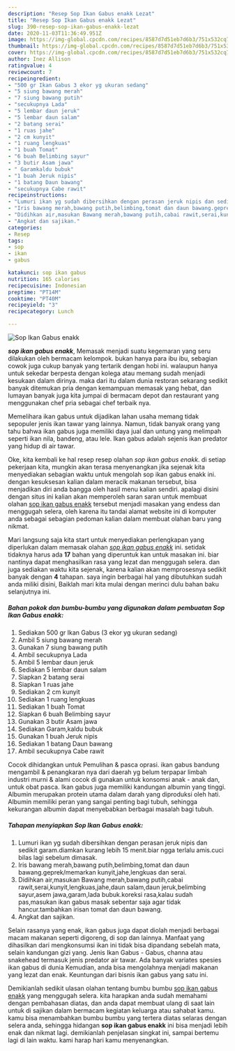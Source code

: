```yaml
---
description: "Resep Sop Ikan Gabus enakk Lezat"
title: "Resep Sop Ikan Gabus enakk Lezat"
slug: 390-resep-sop-ikan-gabus-enakk-lezat
date: 2020-11-03T11:36:49.951Z
image: https://img-global.cpcdn.com/recipes/8587d7d51eb7d6b3/751x532cq70/sop-ikan-gabus-enakk-foto-resep-utama.jpg
thumbnail: https://img-global.cpcdn.com/recipes/8587d7d51eb7d6b3/751x532cq70/sop-ikan-gabus-enakk-foto-resep-utama.jpg
cover: https://img-global.cpcdn.com/recipes/8587d7d51eb7d6b3/751x532cq70/sop-ikan-gabus-enakk-foto-resep-utama.jpg
author: Inez Allison
ratingvalue: 4
reviewcount: 7
recipeingredient:
- "500 gr Ikan Gabus 3 ekor yg ukuran sedang"
- "5 siung bawang merah"
- "7 siung bawang putih"
- "secukupnya Lada"
- "5 lembar daun jeruk"
- "5 lembar daun salam"
- "2 batang serai"
- "1 ruas jahe"
- "2 cm kunyit"
- "1 ruang lengkuas"
- "1 buah Tomat"
- "6 buah Belimbing sayur"
- "3 butir Asam jawa"
- " Garamkaldu bubuk"
- "1 buah Jeruk nipis"
- "1 batang Daun bawang"
- "secukupnya Cabe rawit"
recipeinstructions:
- "Lumuri ikan yg sudah dibersihkan dengan perasan jeruk nipis dan sedikit garam.diamkan kurang lebih 15 menit.biar ngga terlalu amis.cuci bilas lagi sebelum dimasak."
- "Iris bawang merah,bawang putih,belimbing,tomat dan daun bawang.geprek/memarkan kunyit,jahe,lengkuas dan serai."
- "Didihkan air,masukan Bawang merah,bawang putih,cabai rawit,serai,kunyit,lengkuas,jahe,daun salam,daun jeruk,belimbing sayur,asem jawa,garam,lada bubuk.koreksi rasa,kalau sudah pas,masukan ikan gabus masak sebentar saja agar tidak hancur.tambahkan irisan tomat dan daun bawang."
- "Angkat dan sajikan."
categories:
- Resep
tags:
- sop
- ikan
- gabus

katakunci: sop ikan gabus 
nutrition: 165 calories
recipecuisine: Indonesian
preptime: "PT14M"
cooktime: "PT40M"
recipeyield: "3"
recipecategory: Lunch

---
```



![Sop Ikan Gabus enakk](https://img-global.cpcdn.com/recipes/8587d7d51eb7d6b3/751x532cq70/sop-ikan-gabus-enakk-foto-resep-utama.jpg)

<b><i>sop ikan gabus enakk</i></b>, Memasak menjadi suatu kegemaran yang seru dilakukan oleh bermacam kelompok. bukan hanya para ibu ibu, sebagian cowok juga cukup banyak yang tertarik dengan hobi ini. walaupun hanya untuk sekedar berpesta dengan kolega atau memang sudah menjadi kesukaan dalam dirinya. maka dari itu dalam dunia restoran sekarang sedikit banyak ditemukan pria dengan kemampuan memasak yang hebat, dan lumayan banyak juga kita jumpai di bermacam depot dan restaurant yang menggunakan chef pria sebagai chef terbaik nya.

Memelihara ikan gabus untuk dijadikan lahan usaha memang tidak sepopuler jenis ikan tawar yang lainnya. Namun, tidak banyak orang yang tahu bahwa ikan gabus juga memiliki daya jual dan untung yang melimpah seperti ikan nila, bandeng, atau lele. Ikan gabus adalah sejenis ikan predator yang hidup di air tawar.

Oke, kita kembali ke hal resep resep olahan <i>sop ikan gabus enakk</i>. di setiap pekerjaan kita, mungkin akan terasa menyenangkan jika sejenak kita menyediakan sebagian waktu untuk mengolah sop ikan gabus enakk ini. dengan kesuksesan kalian dalam meracik makanan tersebut, bisa menjadikan diri anda bangga oleh hasil menu kalian sendiri. apalagi disini dengan situs ini kalian akan memperoleh saran saran untuk membuat olahan <u>sop ikan gabus enakk</u> tersebut menjadi masakan yang endess dan menggugah selera, oleh karena itu tandai alamat website ini di komputer anda sebagai sebagian pedoman kalian dalam membuat olahan baru yang nikmat.


Mari langsung saja kita start untuk menyediakan perlengkapan yang diperlukan dalam memasak olahan <u><i>sop ikan gabus enakk</i></u> ini. setidak tidaknya harus ada <b>17</b> bahan yang diperuntuk kan untuk masakan ini. biar nantinya dapat menghasilkan rasa yang lezat dan menggugah selera. dan juga sediakan waktu kita sejenak, karena kalian akan memprosesnya sedikit banyak dengan <b>4</b> tahapan. saya ingin berbagai hal yang dibutuhkan sudah anda miliki disini, Baiklah mari kita mulai dengan merinci dulu bahan baku selanjutnya ini.

<!--inarticleads1-->

##### Bahan pokok dan bumbu-bumbu yang digunakan dalam pembuatan Sop Ikan Gabus enakk:

1. Sediakan 500 gr Ikan Gabus (3 ekor yg ukuran sedang)
1. Ambil 5 siung bawang merah
1. Gunakan 7 siung bawang putih
1. Ambil secukupnya Lada
1. Ambil 5 lembar daun jeruk
1. Sediakan 5 lembar daun salam
1. Siapkan 2 batang serai
1. Siapkan 1 ruas jahe
1. Sediakan 2 cm kunyit
1. Sediakan 1 ruang lengkuas
1. Sediakan 1 buah Tomat
1. Siapkan 6 buah Belimbing sayur
1. Gunakan 3 butir Asam jawa
1. Sediakan  Garam,kaldu bubuk
1. Gunakan 1 buah Jeruk nipis
1. Sediakan 1 batang Daun bawang
1. Ambil secukupnya Cabe rawit


Cocok dihidangkan untuk Pemulihan &amp; pasca oprasi. ikan gabus bandung mengambil &amp; penangkaran nya dari daerah yg belum terpapar limbah industri murni &amp; alami cocok di gunakan untuk konsomsi anak - anak dan, untuk obat pasca. Ikan gabus juga memiliki kandungan albumin yang tinggi. Albumin merupakan protein utama dalam darah yang diproduksi oleh hati. Albumin memiliki peran yang sangai penting bagi tubuh, sehingga kekurangan albumin dapat menyebabkan berbagai masalah bagi tubuh. 

<!--inarticleads2-->

##### Tahapan menyiapkan Sop Ikan Gabus enakk:

1. Lumuri ikan yg sudah dibersihkan dengan perasan jeruk nipis dan sedikit garam.diamkan kurang lebih 15 menit.biar ngga terlalu amis.cuci bilas lagi sebelum dimasak.
1. Iris bawang merah,bawang putih,belimbing,tomat dan daun bawang.geprek/memarkan kunyit,jahe,lengkuas dan serai.
1. Didihkan air,masukan Bawang merah,bawang putih,cabai rawit,serai,kunyit,lengkuas,jahe,daun salam,daun jeruk,belimbing sayur,asem jawa,garam,lada bubuk.koreksi rasa,kalau sudah pas,masukan ikan gabus masak sebentar saja agar tidak hancur.tambahkan irisan tomat dan daun bawang.
1. Angkat dan sajikan.


Selain rasanya yang enak, ikan gabus juga dapat diolah menjadi berbagai macam makanan seperti digoreng, di sop dan lainnya. Manfaat yang dihasilkan dari mengkonsumsi ikan ini tidak bisa dipandang sebelah mata, selain kandungan gizi yang. Jenis Ikan Gabus - Gabus, channa atau snakehead termasuk jenis predator air tawar. Ada banyak variates spesies ikan gabus di dunia Kemudian, anda bisa mengolahnya menjadi makanan yang lezat dan enak. Keuntungan dari bisnis ikan gabus yang satu ini. 

Demikianlah sedikit ulasan olahan tentang bumbu bumbu <u>sop ikan gabus enakk</u> yang menggugah selera. kita harapkan anda sudah memahami dengan pembahasan diatas, dan anda dapat membuat ulang di saat lain untuk di sajikan dalam bermacam kegiatan keluarga atau sahabat kamu. kamu bisa menambahkan bumbu bumbu yang tertera diatas selaras dengan selera anda, sehingga hidangan <b>sop ikan gabus enakk</b> ini bisa menjadi lebih enak dan nikmat lagi. demikianlah penjelasan singkat ini, sampai bertemu lagi di lain waktu. kami harap hari kamu menyenangkan.
